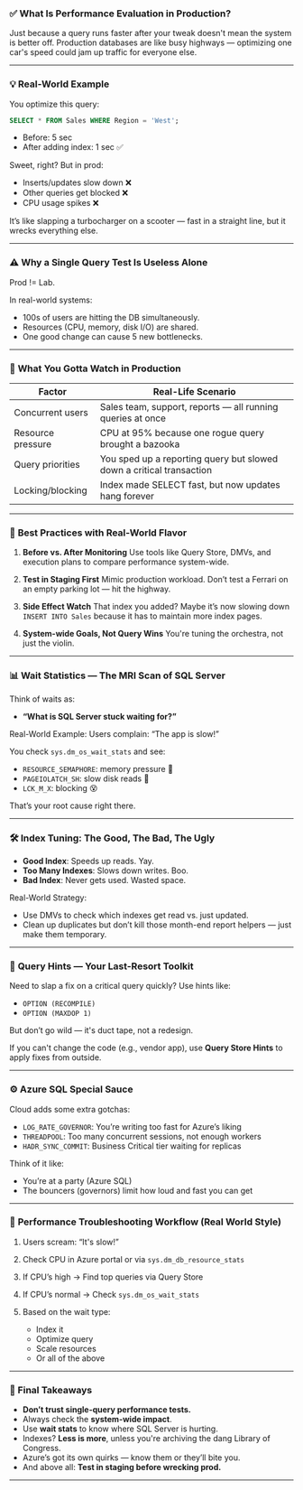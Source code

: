 ### ✅ **What Is Performance Evaluation in Production?**

Just because a query runs faster after your tweak doesn't mean the system is better off. Production databases are like busy highways — optimizing one car's speed could jam up traffic for everyone else.

---

### 💡 **Real-World Example**

You optimize this query:

```sql
SELECT * FROM Sales WHERE Region = 'West';
```

- Before: 5 sec
- After adding index: 1 sec ✅

Sweet, right? But in prod:

- Inserts/updates slow down ❌
- Other queries get blocked ❌
- CPU usage spikes ❌

It’s like slapping a turbocharger on a scooter — fast in a straight line, but it wrecks everything else.

---

### ⚠️ **Why a Single Query Test Is Useless Alone**

Prod != Lab.

In real-world systems:

- 100s of users are hitting the DB simultaneously.
- Resources (CPU, memory, disk I/O) are shared.
- One good change can cause 5 new bottlenecks.

---

### 🔑 **What You Gotta Watch in Production**

| **Factor**        | **Real-Life Scenario**                                               |
| ----------------- | -------------------------------------------------------------------- |
| Concurrent users  | Sales team, support, reports — all running queries at once           |
| Resource pressure | CPU at 95% because one rogue query brought a bazooka                 |
| Query priorities  | You sped up a reporting query but slowed down a critical transaction |
| Locking/blocking  | Index made SELECT fast, but now updates hang forever                 |

---

### 🧠 **Best Practices with Real-World Flavor**

1. **Before vs. After Monitoring**
   Use tools like Query Store, DMVs, and execution plans to compare performance system-wide.

2. **Test in Staging First**
   Mimic production workload. Don’t test a Ferrari on an empty parking lot — hit the highway.

3. **Side Effect Watch**
   That index you added? Maybe it’s now slowing down `INSERT INTO Sales` because it has to maintain more index pages.

4. **System-wide Goals, Not Query Wins**
   You're tuning the orchestra, not just the violin.

---

### 📊 **Wait Statistics — The MRI Scan of SQL Server**

Think of waits as:

- **“What is SQL Server stuck waiting for?”**

Real-World Example:
Users complain: “The app is slow!”

You check `sys.dm_os_wait_stats` and see:

- `RESOURCE_SEMAPHORE`: memory pressure 🧠
- `PAGEIOLATCH_SH`: slow disk reads 💽
- `LCK_M_X`: blocking 😵

That’s your root cause right there.

---

### 🛠️ **Index Tuning: The Good, The Bad, The Ugly**

- **Good Index**: Speeds up reads. Yay.
- **Too Many Indexes**: Slows down writes. Boo.
- **Bad Index**: Never gets used. Wasted space.

Real-World Strategy:

- Use DMVs to check which indexes get read vs. just updated.
- Clean up duplicates but don’t kill those month-end report helpers — just make them temporary.

---

### 🧰 **Query Hints — Your Last-Resort Toolkit**

Need to slap a fix on a critical query quickly? Use hints like:

- `OPTION (RECOMPILE)`
- `OPTION (MAXDOP 1)`

But don’t go wild — it's duct tape, not a redesign.

If you can't change the code (e.g., vendor app), use **Query Store Hints** to apply fixes from outside.

---

### ⚙️ **Azure SQL Special Sauce**

Cloud adds some extra gotchas:

- `LOG_RATE_GOVERNOR`: You’re writing too fast for Azure’s liking
- `THREADPOOL`: Too many concurrent sessions, not enough workers
- `HADR_SYNC_COMMIT`: Business Critical tier waiting for replicas

Think of it like:

- You’re at a party (Azure SQL)
- The bouncers (governors) limit how loud and fast you can get

---

### 🔁 **Performance Troubleshooting Workflow (Real World Style)**

1. Users scream: “It's slow!”
2. Check CPU in Azure portal or via `sys.dm_db_resource_stats`
3. If CPU’s high → Find top queries via Query Store
4. If CPU’s normal → Check `sys.dm_os_wait_stats`
5. Based on the wait type:

   - Index it
   - Optimize query
   - Scale resources
   - Or all of the above

---

### 🎯 Final Takeaways

- **Don’t trust single-query performance tests.**
- Always check the **system-wide impact**.
- Use **wait stats** to know where SQL Server is hurting.
- Indexes? **Less is more**, unless you're archiving the dang Library of Congress.
- Azure’s got its own quirks — know them or they’ll bite you.
- And above all: **Test in staging before wrecking prod.**

---
